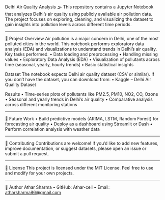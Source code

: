 Delhi Air Quality Analysis 🌫️
This repository contains a Jupyter Notebook that analyzes Delhi’s air quality using publicly available air pollution data. The project focuses on exploring, cleaning, and visualizing the dataset to gain insights into pollution levels across different time periods.
________________________________________
📌 Project Overview
Air pollution is a major concern in Delhi, one of the most polluted cities in the world. This notebook performs exploratory data analysis (EDA) and visualizations to understand trends in Delhi’s air quality.
Key tasks performed:
•	Data loading and preprocessing
•	Handling missing values
•	Exploratory Data Analysis (EDA)
•	Visualization of pollutants across time (seasonal, yearly, hourly trends)
•	Basic statistical insights

 Dataset
The notebook expects Delhi air quality dataset (CSV or similar).
If you don’t have the dataset, you can download from:
•	Kaggle – Delhi Air Quality Dataset

Results
•	Time-series plots of pollutants like PM2.5, PM10, NO2, CO, Ozone
•	Seasonal and yearly trends in Delhi’s air quality
•	Comparative analysis across different monitoring stations
________________________________________
🔮 Future Work
•	Build predictive models (ARIMA, LSTM, Random Forest) for forecasting air quality
•	Deploy as a dashboard using Streamlit or Dash
•	Perform correlation analysis with weather data
________________________________________
🤝 Contributing
Contributions are welcome!
If you’d like to add new features, improve documentation, or suggest datasets, please open an issue or submit a pull request.
________________________________________
📜 License
This project is licensed under the MIT License.
Feel free to use and modify for your own projects.
________________________________________
👤 Author
Athar Sharma
•	GitHub: Athar-cell
•	Email: atharsharma86@gmail.com

